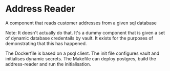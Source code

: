 # Address Reader

A component that reads customer addresses from a given sql database

Note: It doesn't actually do that. It's a dummy component that is given a set of dynamic database credentails by vault. It exists for the purposes of demonstrating that this has happened. 

The Dockerfile is based on a psql client. The init file configures vault and initialises dynamic secrets. The Makefile can deploy postgres, build the address-reader and run the initialisation.
